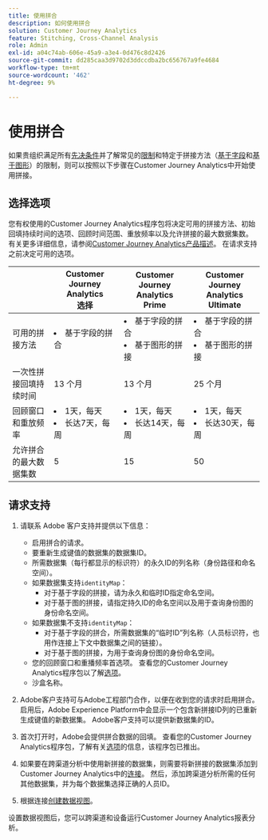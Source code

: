 ```yaml
---
title: 使用拼合
description: 如何使用拼合
solution: Customer Journey Analytics
feature: Stitching, Cross-Channel Analysis
role: Admin
exl-id: a04c74ab-606e-45a9-a3e4-0d476c8d2426
source-git-commit: dd285caa3d9702d3ddccdba2bc656767a9fe4684
workflow-type: tm+mt
source-wordcount: '462'
ht-degree: 9%

---
```


# 使用拼合

如果贵组织满足所有[先决条件](overview.md#prerequisites)并了解常见的[限制](overview.md#limitations)和特定于拼接方法（[基于字段](fbs.md#limitations)和[基于图形](gbs.md#limitations)）的限制，则可以按照以下步骤在Customer Journey Analytics中开始使用拼接。

## 选择选项

您有权使用的Customer Journey Analytics程序包将决定可用的拼接方法、初始回填持续时间的选项、回顾时间范围、重放频率以及允许拼接的最大数据集数。 有关更多详细信息，请参阅[Customer Journey Analytics产品描述](https://helpx.adobe.com/cn/legal/product-descriptions/customer-journey-analytics.html)。 在请求支持之前决定可用的选项。

| | Customer Journey Analytics<br/>选择 | Customer Journey Analytics<br/>Prime | Customer Journey Analytics<br/>Ultimate |
|---|---|---|---|
| 可用的拼接方法 | <li>基于字段的拼合</li> | <li>基于字段的拼合</li><li>基于图形的拼接</li> | <li>基于字段的拼合</li><li>基于图形的拼接</li> |
| 一次性拼接回填持续时间 | 13 个月 | 13 个月 | 25 个月 |
| 回顾窗口和重放频率 | <li>1天，每天</li><li>长达7天，每周</li> | <li>1天，每天</li><li>长达14天，每周</li> | <li>1天，每天</li><li>长达30天，每周</li> |
| 允许拼合的最大数据集数 | 5 | 15 | 50 |

## 请求支持

1. 请联系 Adobe 客户支持并提供以下信息：

   - 启用拼合的请求。
   - 要重新生成键值的数据集的数据集ID。
   - 所需数据集（每行都显示的标识符）的永久ID的列名称（身份路径和命名空间）。
   - 如果数据集支持`identityMap`：
      - 对于基于字段的拼接，请为永久和临时ID指定命名空间。
      - 对于基于图的拼接，请指定持久ID的命名空间以及用于查询身份图的身份命名空间。
   - 如果数据集不支持`identityMap`：
      - 对于基于字段的拼合，所需数据集的“临时ID”列名称（人员标识符，也用作连接上下文中数据集之间的链接）。
      - 对于基于图的拼接，为用于查询身份图的身份命名空间。
   - 您的回顾窗口和重播频率首选项。 查看您的Customer Journey Analytics程序包以了解[选项](#options)。
   - 沙盒名称。


2. Adobe客户支持可与Adobe工程部门合作，以便在收到您的请求时启用拼合。 启用后，Adobe Experience Platform中会显示一个包含新拼接ID列的已重新生成键值的新数据集。 Adobe客户支持可以提供新数据集的ID。

3. 首次打开时，Adobe会提供拼合数据的回填。 查看您的Customer Journey Analytics程序包，了解有关[选项](#options)的信息，该程序包已推出。

4. 如果要在跨渠道分析中使用新拼接的数据集，则需要将新拼接的数据集添加到Customer Journey Analytics中的[连接](../connections/overview.md)。 然后，添加跨渠道分析所需的任何其他数据集，并为每个数据集选择正确的人员ID。

5. 根据连接[创建数据视图](/help/data-views/create-dataview.md)。

<!-- To do: Paragraph on backfill once product and marketing determine the best way forward. -->

设置数据视图后，您可以跨渠道和设备运行Customer Journey Analytics报表分析。

<!-- Uncomment once stitching UI is available (for limited testing)..

### Do It Yourself

|Positive|[!BADGE New Feature]{type=Positive before-title="false"}|

{{release-limited-testing-section}}

Alternatively, you can set up and use stitching through the Customer Journey Analytics user interface:

1. Go to the [Create and manage stitched datasets](stitching-ui.md) and follow steps to rekey your dataset.

2. [Create a connection](/help/connections/create-connection.md) in Customer Journey Analytics using the newly generated dataset and any other datasets that you want to include. Choose the correct person ID for each dataset.

3. [Create a connection](/help/connections/create-connection.md) in Customer Journey Analytics using the newly generated dataset and any other datasets that you want to include. Choose the correct person ID for each dataset.
   
4. [Create a data view](/help/data-views/create-dataview.md) based on the connection.

Once the data view is set up, the cross-channel analysis in Customer Journey Analytics is just like any other analysis in Customer Journey Analytics, except now the data operates across channels and devices.

-->
